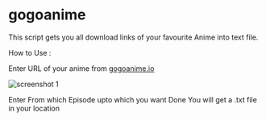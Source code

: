 # gogoanime
This script gets you all download links of your favourite Anime into text file.

How to Use :

Enter URL of your anime from <a href="gogoanime.io">gogoanime.io<a>

![screenshot 1](https://user-images.githubusercontent.com/19632557/30665565-08b9f5a6-9e6f-11e7-8793-1b3b250a3e97.jpg)

Enter From which Episode upto which you want
Done
You will get a .txt file in your location

